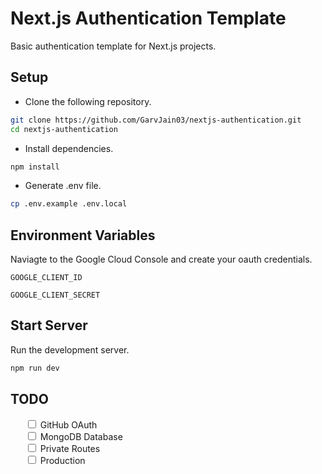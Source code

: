 # Next.js Authentication Template

Basic authentication template for Next.js projects.

## Setup

- Clone the following repository.

```bash
git clone https://github.com/GarvJain03/nextjs-authentication.git
cd nextjs-authentication
```

- Install dependencies.

```bash
npm install
```

- Generate .env file.

```bash
cp .env.example .env.local
```

## Environment Variables

Naviagte to the Google Cloud Console and create your oauth credentials.

`GOOGLE_CLIENT_ID`

`GOOGLE_CLIENT_SECRET`

## Start Server

Run the development server.

```bash
npm run dev
```

## TODO

<ul style="list-style-type:none;">
    <li><input type="checkbox"> GitHub OAuth</li>
    <li><input type="checkbox"> MongoDB Database</li>
    <li><input type="checkbox"> Private Routes</li>
    <li><input type="checkbox"> Production</li>
</ul>
